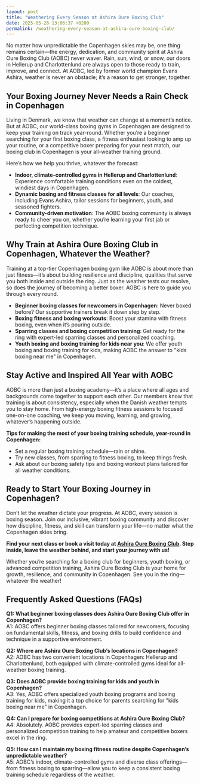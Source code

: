 ```yaml
---
layout: post
title: "Weathering Every Season at Ashira Oure Boxing Club"
date: 2025-05-26 13:06:37 +0200
permalink: /weathering-every-season-at-ashira-oure-boxing-club/
---
```

No matter how unpredictable the Copenhagen skies may be, one thing remains certain—the energy, dedication, and community spirit at Ashira Oure Boxing Club (AOBC) never waver. Rain, sun, wind, or snow, our doors in Hellerup and Charlottenlund are always open to those ready to train, improve, and connect. At AOBC, led by former world champion Evans Ashira, weather is never an obstacle; it’s a reason to get stronger, together.

## Your Boxing Journey Never Needs a Rain Check in Copenhagen

Living in Denmark, we know that weather can change at a moment’s notice. But at AOBC, our world-class boxing gyms in Copenhagen are designed to keep your training on track year-round. Whether you’re a beginner searching for your first boxing class, a fitness enthusiast looking to amp up your routine, or a competitive boxer preparing for your next match, our boxing club in Copenhagen is your all-weather training ground.

Here’s how we help you thrive, whatever the forecast:
- **Indoor, climate-controlled gyms in Hellerup and Charlottenlund**: Experience comfortable training conditions even on the coldest, windiest days in Copenhagen.
- **Dynamic boxing and fitness classes for all levels**: Our coaches, including Evans Ashira, tailor sessions for beginners, youth, and seasoned fighters.
- **Community-driven motivation**: The AOBC boxing community is always ready to cheer you on, whether you’re learning your first jab or perfecting competition technique.

## Why Train at Ashira Oure Boxing Club in Copenhagen, Whatever the Weather?

Training at a top-tier Copenhagen boxing gym like AOBC is about more than just fitness—it’s about building resilience and discipline, qualities that serve you both inside and outside the ring. Just as the weather tests our resolve, so does the journey of becoming a better boxer. AOBC is here to guide you through every round.

- **Beginner boxing classes for newcomers in Copenhagen**: Never boxed before? Our supportive trainers break it down step by step.
- **Boxing fitness and boxing workouts**: Boost your stamina with fitness boxing, even when it’s pouring outside.
- **Sparring classes and boxing competition training**: Get ready for the ring with expert-led sparring classes and personalized coaching.
- **Youth boxing and boxing training for kids near you**: We offer youth boxing and boxing training for kids, making AOBC the answer to "kids boxing near me" in Copenhagen.

## Stay Active and Inspired All Year with AOBC

AOBC is more than just a boxing academy—it’s a place where all ages and backgrounds come together to support each other. Our members know that training is about consistency, especially when the Danish weather tempts you to stay home. From high-energy boxing fitness sessions to focused one-on-one coaching, we keep you moving, learning, and growing, whatever’s happening outside.

**Tips for making the most of your boxing training schedule, year-round in Copenhagen:**
- Set a regular boxing training schedule—rain or shine.
- Try new classes, from sparring to fitness boxing, to keep things fresh.
- Ask about our boxing safety tips and boxing workout plans tailored for all weather conditions.

## Ready to Start Your Boxing Journey in Copenhagen?

Don’t let the weather dictate your progress. At AOBC, every season is boxing season. Join our inclusive, vibrant boxing community and discover how discipline, fitness, and skill can transform your life—no matter what the Copenhagen skies bring.

**Find your next class or book a visit today at [Ashira Oure Boxing Club](https://www.ashiraoure.com/). Step inside, leave the weather behind, and start your journey with us!**

Whether you’re searching for a boxing club for beginners, youth boxing, or advanced competition training, Ashira Oure Boxing Club is your home for growth, resilience, and community in Copenhagen. See you in the ring—whatever the weather!

## Frequently Asked Questions (FAQs)

**Q1: What beginner boxing classes does Ashira Oure Boxing Club offer in Copenhagen?**  
A1: AOBC offers beginner boxing classes tailored for newcomers, focusing on fundamental skills, fitness, and boxing drills to build confidence and technique in a supportive environment.

**Q2: Where are Ashira Oure Boxing Club’s locations in Copenhagen?**  
A2: AOBC has two convenient locations in Copenhagen: Hellerup and Charlottenlund, both equipped with climate-controlled gyms ideal for all-weather boxing training.

**Q3: Does AOBC provide boxing training for kids and youth in Copenhagen?**  
A3: Yes, AOBC offers specialized youth boxing programs and boxing training for kids, making it a top choice for parents searching for "kids boxing near me" in Copenhagen.

**Q4: Can I prepare for boxing competitions at Ashira Oure Boxing Club?**  
A4: Absolutely. AOBC provides expert-led sparring classes and personalized competition training to help amateur and competitive boxers excel in the ring.

**Q5: How can I maintain my boxing fitness routine despite Copenhagen’s unpredictable weather?**  
A5: AOBC’s indoor, climate-controlled gyms and diverse class offerings—from fitness boxing to sparring—allow you to keep a consistent boxing training schedule regardless of the weather.

<script type="application/ld+json">
{
  "@context": "https://schema.org",
  "@type": "BlogPosting",
  "headline": "Weathering Every Season at Ashira Oure Boxing Club",
  "description": "Discover how Ashira Oure Boxing Club in Copenhagen offers all-weather boxing training for beginners, youth, and competitive boxers, with expert coaching from former world champion Evans Ashira.",
  "author": {
    "@type": "Person",
    "name": "Evans Ashira"
  },
  "publisher": {
    "@type": "Person",
    "name": "Evans Ashira"
  },
  "datePublished": "2024-04-27",
  "mainEntityOfPage": {
    "@type": "WebPage",
    "@id": "https://www.ashiraoure.com/blog/weathering-every-season"
  }
}
</script>

<script type="application/ld+json">
{
  "@context": "https://schema.org",
  "@type": "FAQPage",
  "mainEntity": [
    {
      "@type": "Question",
      "name": "What beginner boxing classes does Ashira Oure Boxing Club offer in Copenhagen?",
      "acceptedAnswer": {
        "@type": "Answer",
        "text": "AOBC offers beginner boxing classes tailored for newcomers, focusing on fundamental skills, fitness, and boxing drills to build confidence and technique in a supportive environment."
      }
    },
    {
      "@type": "Question",
      "name": "Where are Ashira Oure Boxing Club’s locations in Copenhagen?",
      "acceptedAnswer": {
        "@type": "Answer",
        "text": "AOBC has two convenient locations in Copenhagen: Hellerup and Charlottenlund, both equipped with climate-controlled gyms ideal for all-weather boxing training."
      }
    },
    {
      "@type": "Question",
      "name": "Does AOBC provide boxing training for kids and youth in Copenhagen?",
      "acceptedAnswer": {
        "@type": "Answer",
        "text": "Yes, AOBC offers specialized youth boxing programs and boxing training for kids, making it a top choice for parents searching for \"kids boxing near me\" in Copenhagen."
      }
    },
    {
      "@type": "Question",
      "name": "Can I prepare for boxing competitions at Ashira Oure Boxing Club?",
      "acceptedAnswer": {
        "@type": "Answer",
        "text": "AOBC provides expert-led sparring classes and personalized competition training to help amateur and competitive boxers excel in the ring."
      }
    },
    {
      "@type": "Question",
      "name": "How can I maintain my boxing fitness routine despite Copenhagen’s unpredictable weather?",
      "acceptedAnswer": {
        "@type": "Answer",
        "text": "AOBC’s indoor, climate-controlled gyms and diverse class offerings—from fitness boxing to sparring—allow you to keep a consistent boxing training schedule regardless of the weather."
      }
    }
  ]
}
</script>